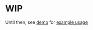 # WIP
Until then, see [demo](https://rawgit.com/brunjick/geokbd.js/master/example.html) for [example usage](https://github.com/brunjick/geokbd.js/blob/master/example.html#L71-L90)
